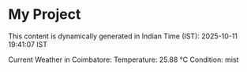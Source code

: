 # My Project

This content is dynamically generated in Indian Time (IST): 2025-10-11 19:41:07 IST


Current Weather in Coimbatore:
Temperature: 25.88 °C
Condition: mist

